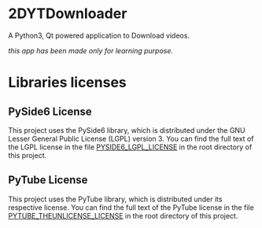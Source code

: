 # 2DYTDownloader

A Python3, Qt powered application to Download videos.  

*this app has been made only for learning purpose.*


# Libraries licenses
## PySide6 License

This project uses the PySide6 library, which is distributed under the GNU Lesser General Public License (LGPL) version 3. You can find the full text of the LGPL license in the file [PYSIDE6_LGPL_LICENSE](PYSIDE6_LGPL_LICENSE) in the root directory of this project.

## PyTube License

This project uses the PyTube library, which is distributed under its respective license. You can find the full text of the PyTube license in the file [PYTUBE_THEUNLICENSE_LICENSE](PYTUBE_THEUNLICENSE_LICENSE) in the root directory of this project.
